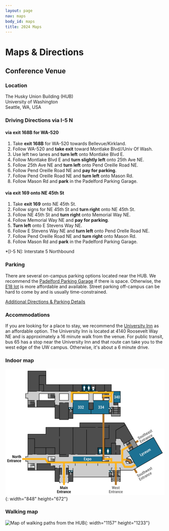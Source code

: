```yaml
---
layout: page
nav: maps
body_id: maps
title: 2024 Maps
---
```


# Maps & Directions

## Conference Venue

<div class="row">
<div class="col-xs-12 col-md-6 col-md-push-6"><div class='venue-map' id='maplibre-root'></div></div>
<div class="col-xs-12 col-md-6 col-md-pull-6" markdown="1">

### Location

The Husky Union Building (HUB)  
University of Washington  
Seattle, WA, USA

### Driving Directions via I-5 N

#### via **exit 168B** for WA-520

1. Take **exit 168B** for WA-520 towards Bellevue/Kirkland.
1. Follow WA-520 and **take exit** toward Montlake Blvd//Univ Of Wash.
1. Use left two lanes and **turn left** onto Montlake Blvd E.
1. Follow Montlake Blvd E and **turn slightly left** onto 25th Ave NE.
1. Follow 25th Ave NE and **turn left** onto Pend Oreille Road NE.
1. Follow Pend Oreille Road NE and **pay for parking**.
1. Follow Pend Oreille Road NE and **turn left** onto Mason Rd.
1. Follow Mason Rd and **park** in the Padelford Parking Garage.

#### via **exit 169** onto NE 45th St

1. Take **exit 169** onto NE 45th St.
1. Follow signs for NE 45th St and **turn right** onto NE 45th St.
1. Follow NE 45th St and **turn right** onto Memorial Way NE.
1. Follow Memorial Way NE and **pay for parking**.
1. **Turn left** onto E Stevens Way NE.
1. Follow E Stevens Way NE and **turn left** onto Pend Orelle Road NE.
1. Follow Pend Oreille Road NE and **turn right** onto Mason Rd.
1. Follow Mason Rd and **park** in the Padelford Parking Garage.

*[I-5 N]: Interstate 5 Northbound

### Parking

There are several on-campus parking options located near the HUB. We recommend
the [Padelford Parking Garage] if there is space. Otherwise, the [E18 lot] is
more affordable and available. Street parking off-campus can be hard to come by
and is usually time-constrained.

[Additional Directions & Parking Details](https://hub.washington.edu/about/plan-your-visit/#directions)

[E18 lot]: https://transportation.uw.edu/park/visitor/self-serve
[Padelford Parking Garage]: https://www.washington.edu/maps/#!/padelford-garage-n16-n18-n20-n21

### Accommodations

If you are looking for a place to stay, we recommend the [University Inn] as an
affordable option. The University Inn is located at 4140 Roosevelt Way NE and is
approximately a 16 minute walk from the venue. For public transit, bus 65 has a
stop near the University Inn and that route can take you to the west edge of the
UW campus. Otherwise, it's about a 6 minute drive.

[University Inn]: https://www.staypineapple.com/university-inn-seattle-wa

</div></div><div class="row"><div class="col-xs-12" markdown="1">

### Indoor map

<!-- Source: https://github.com/SeaGL/outreach/blob/main/design/maps/2024/Indoor%20Map%20%C2%B7%20Inkscape%20source.svg -->
![Map of HUB floors 1 and 3](/img/maps/2024/indoor.png){: width="848" height="672"}

### Walking map

<!-- Source: https://github.com/SeaGL/outreach/blob/main/design/maps/2024/Walking%20Map%20%C2%B7%20Inkscape%20source.svg -->
![Map of walking paths from the HUB](/img/maps/2024/walking.avif){: width="1157" height="1233"}

</div></div>

<link href="/css/vendor/maplibre-gl-3.1.0.css" rel="stylesheet" />
<script src="/js/vendor/maplibre-gl-3.1.0.js"></script>
<script>
  const map = new maplibregl.Map({
    boxZoom: false,
    center: [-122.305476, 47.655322],
    container: "maplibre-root",
    dragRotate: false,
    maxBounds: [[-122.4375, 47.5683], [-122.2404, 47.6902]],
    maxZoom: 14 + 3,
    minZoom: 11,
    pitchWithRotate: false,
    style: "/map-data/uw/osm-liberty/styles.custom.json",
    touchZoomRotate: false,
    zoom: 15.5
  });

  map.addControl(new maplibregl.NavigationControl({ showCompass: false }));

  new maplibregl.Marker({ color: "#1d7193" })
    .setLngLat([-122.305476, 47.655322])
    .addTo(map);
</script>
